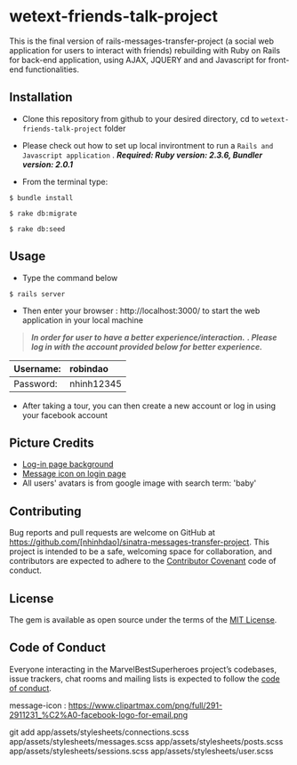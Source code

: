 # wetext-friends-talk-project

This is the final version of rails-messages-transfer-project (a social web application for users to interact with friends) rebuilding with Ruby on Rails for back-end application, using AJAX, JQUERY and  and Javascript for front-end functionalities.


## Installation

- Clone this repository from github to your desired directory, cd to ```wetext-friends-talk-project``` folder
- Please check out how to set up local invirontment to run a ```Rails and Javascript application``` . ***Required: Ruby version: 2.3.6, Bundler version: 2.0.1***

- From the terminal type:
```
$ bundle install
```
```
$ rake db:migrate
```
```
$ rake db:seed
```

## Usage

- Type the command below
```
$ rails server
```
-  Then enter your browser : http://localhost:3000/ to start the web application in your local machine


> ***In order for user to have a better experience/interaction.***
> ***. Please log in with the account provided below for better experience.***


| Username: | robindao
| :-- | :-- |
| Password:  | nhinh12345


- After taking a tour, you can then create a new account or log in using your facebook account

## Picture Credits

- [Log-in page background](https://download.canva.com/DADPYUAEyE0/20/0/0001-978369788.png?response-content-disposition=attachment%3B%20filename%2A%3DUTF-8%27%27Action%2520expresses%2520priorities..png&response-expires=Tue%2C%2022%20Jan%202019%2003%3A51%3A23%20GMT&X-Amz-Algorithm=AWS4-HMAC-SHA256&X-Amz-Date=20190122T015637Z&X-Amz-SignedHeaders=host&X-Amz-Expires=6885&X-Amz-Credential=AKIAJHKNGJLC2J7OGJ6Q%2F20190122%2Fus-east-1%2Fs3%2Faws4_request&X-Amz-Signature=e77162c7a4967248296bfbfaa2d2ace8a84653cd37b03e447699aaa43935c71a)
- [Message icon on login page](https://www.clipartmax.com/png/full/291-2911231_%C2%A0-facebook-logo-for-email.png)
- All users' avatars is from google image with search term: 'baby'

## Contributing

Bug reports and pull requests are welcome on GitHub at https://github.com/[nhinhdao]/sinatra-messages-transfer-project. This project is intended to be a safe, welcoming space for collaboration, and contributors are expected to adhere to the [Contributor Covenant](http://contributor-covenant.org) code of conduct.

## License

The gem is available as open source under the terms of the [MIT License](https://opensource.org/licenses/MIT).

## Code of Conduct

Everyone interacting in the MarvelBestSuperheroes project’s codebases, issue trackers, chat rooms and mailing lists is expected to follow the [code of conduct](https://github.com/[nhinhdao]/sinatra-messages-transfer-project/blob/master/CODE_OF_CONDUCT.md).

message-icon : https://www.clipartmax.com/png/full/291-2911231_%C2%A0-facebook-logo-for-email.png

git add app/assets/stylesheets/connections.scss app/assets/stylesheets/messages.scss app/assets/stylesheets/posts.scss app/assets/stylesheets/sessions.scss app/assets/stylesheets/user.scss
